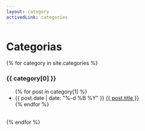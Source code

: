 ```yaml
---
layout: category
activedLink: categories
---
```


<h1>Categorias</h1>

{% for category in site.categories %}
  <div class="category">
    <h3 id="{{ category[0] }}">{{ category[0] }}</h3>
    <ul>
      {% for post in category[1] %}
        <li class="paragraph"><span class="list__date" data-datees='{{ post.date | date: "%-d %B %Y" }}'>{{ post.date | date: "%-d %B %Y" }}</span> <a href="{{ post.url }}">{{ post.title }}</a></li>
      {% endfor %}
    </ul>
    <br>
  </div>
{% endfor %}

